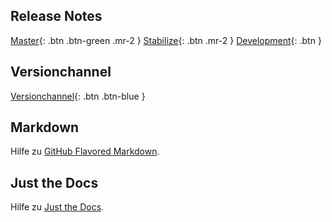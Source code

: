 ## Release Notes

[Master](/alex-release-notes/master){: .btn .btn-green .mr-2 }
[Stabilize](/alex-release-notes/stabilize){: .btn .mr-2 }
[Development](/alex-release-notes/development){: .btn }

## Versionchannel

[Versionchannel](https://alex.bitfactory.at/VersionChannel){: .btn .btn-blue }

## Markdown

Hilfe zu [GitHub Flavored Markdown](https://guides.github.com/features/mastering-markdown/).

## Just the Docs

Hilfe zu [Just the Docs](https://pmarsceill.github.io/just-the-docs/).

